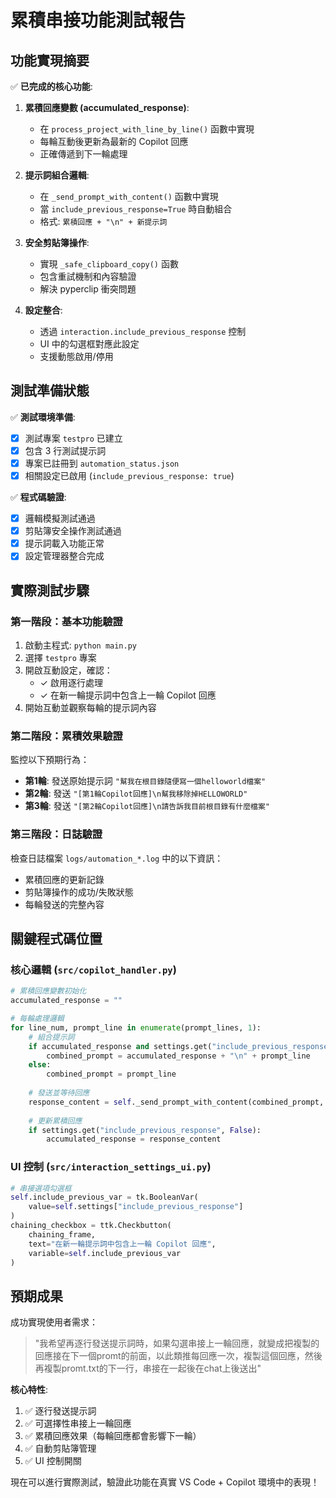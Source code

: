 # 累積串接功能測試報告

## 功能實現摘要

✅ **已完成的核心功能**:

1. **累積回應變數 (accumulated_response)**:
   - 在 `process_project_with_line_by_line()` 函數中實現
   - 每輪互動後更新為最新的 Copilot 回應
   - 正確傳遞到下一輪處理

2. **提示詞組合邏輯**:
   - 在 `_send_prompt_with_content()` 函數中實現
   - 當 `include_previous_response=True` 時自動組合
   - 格式: `累積回應 + "\n" + 新提示詞`

3. **安全剪貼簿操作**:
   - 實現 `_safe_clipboard_copy()` 函數
   - 包含重試機制和內容驗證
   - 解決 pyperclip 衝突問題

4. **設定整合**:
   - 透過 `interaction.include_previous_response` 控制
   - UI 中的勾選框對應此設定
   - 支援動態啟用/停用

## 測試準備狀態

✅ **測試環境準備**:
- [x] 測試專案 `testpro` 已建立
- [x] 包含 3 行測試提示詞
- [x] 專案已註冊到 `automation_status.json`
- [x] 相關設定已啟用 (`include_previous_response: true`)

✅ **程式碼驗證**:
- [x] 邏輯模擬測試通過
- [x] 剪貼簿安全操作測試通過
- [x] 提示詞載入功能正常
- [x] 設定管理器整合完成

## 實際測試步驟

### 第一階段：基本功能驗證
1. 啟動主程式: `python main.py`
2. 選擇 `testpro` 專案
3. 開啟互動設定，確認：
   - ✓ 啟用逐行處理
   - ✓ 在新一輪提示詞中包含上一輪 Copilot 回應
4. 開始互動並觀察每輪的提示詞內容

### 第二階段：累積效果驗證
監控以下預期行為：
- **第1輪**: 發送原始提示詞 `"幫我在根目錄隨便寫一個helloworld檔案"`
- **第2輪**: 發送 `"[第1輪Copilot回應]\n幫我移除掉HELLOWORLD"`
- **第3輪**: 發送 `"[第2輪Copilot回應]\n請告訴我目前根目錄有什麼檔案"`

### 第三階段：日誌驗證
檢查日誌檔案 `logs/automation_*.log` 中的以下資訊：
- 累積回應的更新記錄
- 剪貼簿操作的成功/失敗狀態
- 每輪發送的完整內容

## 關鍵程式碼位置

### 核心邏輯 (`src/copilot_handler.py`)
```python
# 累積回應變數初始化
accumulated_response = ""

# 每輪處理邏輯
for line_num, prompt_line in enumerate(prompt_lines, 1):
    # 組合提示詞
    if accumulated_response and settings.get("include_previous_response", False):
        combined_prompt = accumulated_response + "\n" + prompt_line
    else:
        combined_prompt = prompt_line
    
    # 發送並等待回應
    response_content = self._send_prompt_with_content(combined_prompt, ...)
    
    # 更新累積回應
    if settings.get("include_previous_response", False):
        accumulated_response = response_content
```

### UI 控制 (`src/interaction_settings_ui.py`)
```python
# 串接選項勾選框
self.include_previous_var = tk.BooleanVar(
    value=self.settings["include_previous_response"]
)
chaining_checkbox = ttk.Checkbutton(
    chaining_frame,
    text="在新一輪提示詞中包含上一輪 Copilot 回應",
    variable=self.include_previous_var
)
```

## 預期成果

成功實現使用者需求：
> "我希望再逐行發送提示詞時，如果勾選串接上一輪回應，就變成把複製的回應接在下一個promt的前面，以此類推每回應一次，複製這個回應，然後再複製promt.txt的下一行，串接在一起後在chat上後送出"

**核心特性**:
1. ✅ 逐行發送提示詞
2. ✅ 可選擇性串接上一輪回應
3. ✅ 累積回應效果（每輪回應都會影響下一輪）
4. ✅ 自動剪貼簿管理
5. ✅ UI 控制開關

現在可以進行實際測試，驗證此功能在真實 VS Code + Copilot 環境中的表現！